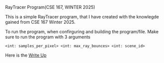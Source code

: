 RayTracer Program(CSE 167, WINTER 2025)

This is a simple RayTracer program, that I have created with the knowlegde gained from CSE 167 Winter 2025. 

To run the program, when confirguring and building the program/file. Make sure to run the program with 3 arguments

`<int: samples_per_pixel> <int: max_ray_bounces> <int: scene_id>`

Here is the [Write Up](Write_Up.md)



